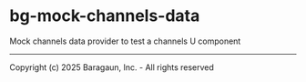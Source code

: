 # bg-mock-channels-data

Mock channels data provider to test a channels U component

---
Copyright (c) 2025 Baragaun, Inc. - All rights reserved
